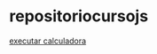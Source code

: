 # repositoriocursojs
 
<a href="https://joaopsalescarvalho.github.io/repositoriocursojs/calculadora/calculadora.html">executar calculadora</a>